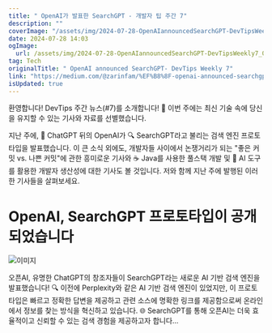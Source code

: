 ```yaml
---
title: " OpenAI가 발표한 SearchGPT - 개발자 팁 주간 7"
description: ""
coverImage: "/assets/img/2024-07-28-OpenAIannouncedSearchGPT-DevTipsWeekly7_0.png"
date: 2024-07-28 14:03
ogImage:
  url: /assets/img/2024-07-28-OpenAIannouncedSearchGPT-DevTipsWeekly7_0.png
tag: Tech
originalTitle: " OpenAI announced SearchGPT- DevTips Weekly 7"
link: "https://medium.com/@zarinfam/%EF%B8%8F-openai-announced-searchgpt-devtips-weekly-7-1ba7f29ccf41"
isUpdated: true
---
```


환영합니다! DevTips 주간 뉴스(#7)를 소개합니다! 📰 이번 주에는 최신 기술 속에 당신을 유지할 수 있는 기사와 자료를 선별했습니다.

지난 주에, 🤖 ChatGPT 뒤의 OpenAI가 🔍 SearchGPT라고 불리는 검색 엔진 프로토 타입을 발표했습니다. 이 큰 소식 외에도, 개발자들 사이에서 논쟁거리가 되는 "좋은 커밋 vs. 나쁜 커밋"에 관한 흥미로운 기사와 ☕ Java를 사용한 풀스택 개발 및 💫 AI 도구를 활용한 개발자 생산성에 대한 기사도 볼 것입니다. 저와 함께 지난 주에 발행된 이러한 기사들을 살펴보세요.

# OpenAI, SearchGPT 프로토타입이 공개되었습니다

![이미지](/assets/img/2024-07-28-OpenAIannouncedSearchGPT-DevTipsWeekly7_0.png)

<!-- seedividend - 사각형 -->

<ins class="adsbygoogle"
     style="display:block"
     data-ad-client="ca-pub-4877378276818686"
     data-ad-slot="1898504329"
     data-ad-format="auto"
     data-full-width-responsive="true"></ins>

<script>
     (adsbygoogle = window.adsbygoogle || []).push({});
</script>

오픈AI, 유명한 ChatGPT의 창조자들이 SearchGPT라는 새로운 AI 기반 검색 엔진을 발표했습니다! 🔍 이전에 Perplexity와 같은 AI 기반 검색 엔진이 있었지만, 이 프로토타입은 빠르고 정확한 답변을 제공하고 관련 소스에 명확한 링크를 제공함으로써 온라인에서 정보를 찾는 방식을 혁신하고 있습니다. 🌐 SearchGPT를 통해 오픈AI는 더욱 효율적이고 신뢰할 수 있는 검색 경험을 제공하고자 합니다...
